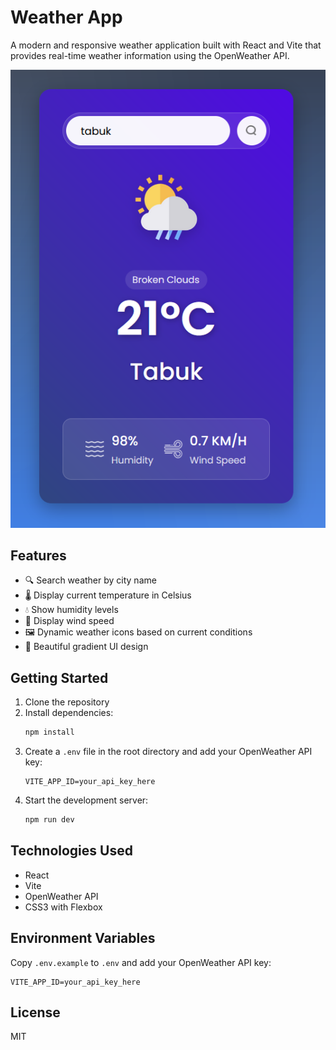 # Weather App

A modern and responsive weather application built with React and Vite that provides real-time weather information using the OpenWeather API.

![Weather App Screenshot](src/assets/WeatherApp.png)

## Features

- 🔍 Search weather by city name
- 🌡️ Display current temperature in Celsius
- 💧 Show humidity levels
- 💨 Display wind speed
- 🖼️ Dynamic weather icons based on current conditions
- 🎨 Beautiful gradient UI design

## Getting Started

1. Clone the repository
2. Install dependencies:
   ```bash
   npm install
   ```
3. Create a `.env` file in the root directory and add your OpenWeather API key:
   ```
   VITE_APP_ID=your_api_key_here
   ```
4. Start the development server:
   ```bash
   npm run dev
   ```

## Technologies Used

- React
- Vite
- OpenWeather API
- CSS3 with Flexbox

## Environment Variables

Copy `.env.example` to `.env` and add your OpenWeather API key:

```
VITE_APP_ID=your_api_key_here
```

## License

MIT
